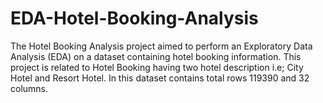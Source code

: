 # EDA-Hotel-Booking-Analysis
The Hotel Booking Analysis project aimed to perform an Exploratory Data Analysis (EDA) on a dataset containing hotel booking information. This project is related to Hotel Booking having two hotel description i.e; City Hotel and Resort Hotel. In this dataset contains total rows 119390 and 32 columns.
